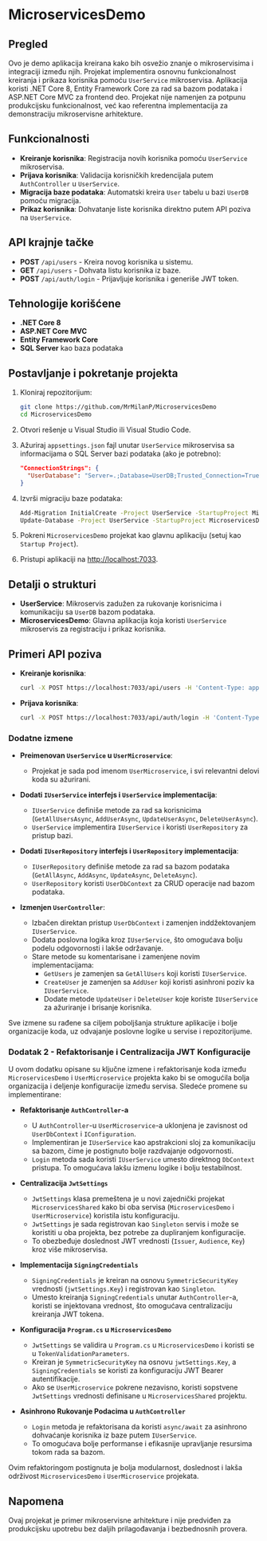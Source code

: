 # MicroservicesDemo

## Pregled
Ovo je demo aplikacija kreirana kako bih osvežio znanje o mikroservisima i integraciji između njih. Projekat implementira osnovnu funkcionalnost kreiranja i prikaza korisnika pomoću `UserService` mikroservisa. Aplikacija koristi .NET Core 8, Entity Framework Core za rad sa bazom podataka i ASP.NET Core MVC za frontend deo. Projekat nije namenjen za potpunu produkcijsku funkcionalnost, već kao referentna implementacija za demonstraciju mikroservisne arhitekture.

## Funkcionalnosti
- **Kreiranje korisnika**: Registracija novih korisnika pomoću `UserService` mikroservisa.
- **Prijava korisnika**: Validacija korisničkih kredencijala putem `AuthController` u `UserService`.
- **Migracija baze podataka**: Automatski kreira `User` tabelu u bazi `UserDB` pomoću migracija.
- **Prikaz korisnika**: Dohvatanje liste korisnika direktno putem API poziva na `UserService`.

## API krajnje tačke
- **POST** `/api/users` - Kreira novog korisnika u sistemu.
- **GET** `/api/users` - Dohvata listu korisnika iz baze.
- **POST** `/api/auth/login` - Prijavljuje korisnika i generiše JWT token.

## Tehnologije korišćene
- **.NET Core 8**
- **ASP.NET Core MVC**
- **Entity Framework Core**
- **SQL Server** kao baza podataka

## Postavljanje i pokretanje projekta
1. Kloniraj repozitorijum:
    ```bash
    git clone https://github.com/MrMilanP/MicroservicesDemo
    cd MicroservicesDemo
    ```

2. Otvori rešenje u Visual Studio ili Visual Studio Code.

3. Ažuriraj `appsettings.json` fajl unutar `UserService` mikroservisa sa informacijama o SQL Server bazi podataka (ako je potrebno):

    ```json
    "ConnectionStrings": {
      "UserDatabase": "Server=.;Database=UserDB;Trusted_Connection=True;"
    }
    ```

4. Izvrši migraciju baze podataka:
    ```bash
    Add-Migration InitialCreate -Project UserService -StartupProject MicroservicesDemo
    Update-Database -Project UserService -StartupProject MicroservicesDemo
    ```

5. Pokreni `MicroservicesDemo` projekat kao glavnu aplikaciju (setuj kao `Startup Project`).

6. Pristupi aplikaciji na [http://localhost:7033](http://localhost:7033).

## Detalji o strukturi
- **UserService**: Mikroservis zadužen za rukovanje korisnicima i komunikaciju sa `UserDB` bazom podataka.
- **MicroservicesDemo**: Glavna aplikacija koja koristi `UserService` mikroservis za registraciju i prikaz korisnika.

## Primeri API poziva
- **Kreiranje korisnika**:
    ```bash
    curl -X POST https://localhost:7033/api/users -H 'Content-Type: application/json' -d '{ "email": "test@example.com", "password": "Test123!" }'
    ```

- **Prijava korisnika**:
    ```bash
    curl -X POST https://localhost:7033/api/auth/login -H 'Content-Type: application/json' -d '{ "email": "test@example.com", "password": "Test123!" }'
    ```

### Dodatne izmene

- **Preimenovan `UserService` u `UserMicroservice`**:
  - Projekat je sada pod imenom `UserMicroservice`, i svi relevantni delovi koda su ažurirani.

- **Dodati `IUserService` interfejs i `UserService` implementacija**:
  - `IUserService` definiše metode za rad sa korisnicima (`GetAllUsersAsync`, `AddUserAsync`, `UpdateUserAsync`, `DeleteUserAsync`).
  - `UserService` implementira `IUserService` i koristi `UserRepository` za pristup bazi.

- **Dodati `IUserRepository` interfejs i `UserRepository` implementacija**:
  - `IUserRepository` definiše metode za rad sa bazom podataka (`GetAllAsync`, `AddAsync`, `UpdateAsync`, `DeleteAsync`).
  - `UserRepository` koristi `UserDbContext` za CRUD operacije nad bazom podataka.

- **Izmenjen `UserController`**:
  - Izbačen direktan pristup `UserDbContext` i zamenjen inddžektovanjem `IUserService`.
  - Dodata poslovna logika kroz `IUserService`, što omogućava bolju podelu odgovornosti i lakše održavanje.
  - Stare metode su komentarisane i zamenjene novim implementacijama:
    - `GetUsers` je zamenjen sa `GetAllUsers` koji koristi `IUserService`.
    - `CreateUser` je zamenjen sa `AddUser` koji koristi asinhroni poziv ka `IUserService`.
    - Dodate metode `UpdateUser` i `DeleteUser` koje koriste `IUserService` za ažuriranje i brisanje korisnika.

Sve izmene su rađene sa ciljem poboljšanja strukture aplikacije i bolje organizacije koda, uz odvajanje poslovne logike u servise i repozitorijume.


### Dodatak 2 - Refaktorisanje i Centralizacija JWT Konfiguracije

U ovom dodatku opisane su ključne izmene i refaktorisanje koda između `MicroservicesDemo` i `UserMicroservice` projekta kako bi se omogućila bolja organizacija i deljenje konfiguracije između servisa. Sledeće promene su implementirane:

- **Refaktorisanje `AuthController`-a**
  - U `AuthController`-u `UserMicroservice`-a uklonjena je zavisnost od `UserDbContext` i `IConfiguration`.
  - Implementiran je `IUserService` kao apstrakcioni sloj za komunikaciju sa bazom, čime je postignuto bolje razdvajanje odgovornosti.
  - `Login` metoda sada koristi `IUserService` umesto direktnog `DbContext` pristupa. To omogućava lakšu izmenu logike i bolju testabilnost.

- **Centralizacija `JwtSettings`**
  - `JwtSettings` klasa premeštena je u novi zajednički projekat `MicroservicesShared` kako bi oba servisa (`MicroservicesDemo` i `UserMicroservice`) koristila istu konfiguraciju.
  - `JwtSettings` je sada registrovan kao `Singleton` servis i može se koristiti u oba projekta, bez potrebe za dupliranjem konfiguracije.
  - To obezbeđuje doslednost JWT vrednosti (`Issuer`, `Audience`, `Key`) kroz više mikroservisa.

- **Implementacija `SigningCredentials`**
  - `SigningCredentials` je kreiran na osnovu `SymmetricSecurityKey` vrednosti (`jwtSettings.Key`) i registrovan kao `Singleton`.
  - Umesto kreiranja `SigningCredentials` unutar `AuthController`-a, koristi se injektovana vrednost, što omogućava centralizaciju kreiranja JWT tokena.

- **Konfiguracija `Program.cs` u `MicroservicesDemo`**
  - `JwtSettings` se validira u `Program.cs` u `MicroservicesDemo` i koristi se u `TokenValidationParameters`.
  - Kreiran je `SymmetricSecurityKey` na osnovu `jwtSettings.Key`, a `SigningCredentials` se koristi za konfiguraciju JWT Bearer autentifikacije.
  - Ako se `UserMicroservice` pokrene nezavisno, koristi sopstvene `JwtSettings` vrednosti definisane u `MicroservicesShared` projektu.

- **Asinhrono Rukovanje Podacima u `AuthController`**
  - `Login` metoda je refaktorisana da koristi `async/await` za asinhrono dohvaćanje korisnika iz baze putem `IUserService`.
  - To omogućava bolje performanse i efikasnije upravljanje resursima tokom rada sa bazom.

Ovim refaktoringom postignuta je bolja modularnost, doslednost i lakša održivost `MicroservicesDemo` i `UserMicroservice` projekata.


## Napomena
Ovaj projekat je primer mikroservisne arhitekture i nije predviđen za produkcijsku upotrebu bez daljih prilagođavanja i bezbednosnih provera.
